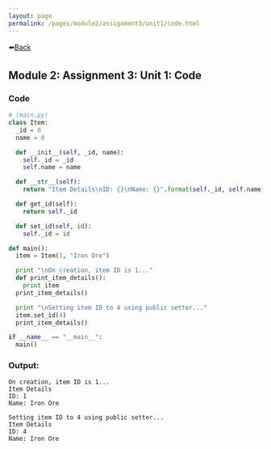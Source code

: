 ```yaml
---
layout: page
permalink: /pages/module2/assignment3/unit1/code.html
---
```


⬅️[Back](/pages/module2/assignment3/unit1/m2a3u1.html)

## Module 2: Assignment 3: Unit 1: Code

### Code

```python
# (main.py)
class Item:
  _id = 0
  name = 0

  def __init__(self, _id, name):
    self._id = _id
    self.name = name

  def __str__(self):
    return "Item Details\nID: {}\nName: {}".format(self._id, self.name)

  def get_id(self):
    return self._id

  def set_id(self, id):
    self._id = id

def main():
  item = Item(1, "Iron Ore")

  print "\nOn creation, item ID is 1..."
  def print_item_details():
    print item
  print_item_details()

  print "\nSetting item ID to 4 using public setter..."
  item.set_id(4)
  print_item_details()

if __name__ == "__main__":
  main()
```

### Output:

```
On creation, item ID is 1...
Item Details
ID: 1
Name: Iron Ore

Setting item ID to 4 using public setter...
Item Details
ID: 4
Name: Iron Ore
```
